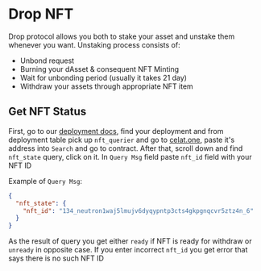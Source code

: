 # Drop NFT

Drop protocol allows you both to stake your asset and unstake them whenever you want. Unstaking process consists of:

- Unbond request
- Burning your dAsset & consequent NFT Minting
- Wait for unbonding period (usually it takes 21 day)
- Withdraw your assets through appropriate NFT item

## Get NFT Status

First, go to our [deployment docs](https://docs.drop.money/deployments/mainnet/#contracts), find your deployment and from deployment table pick up `nft_querier` and go to [celat.one](https://neutron.celat.one/neutron-1/), paste it's address into `Search` and go to contract. After that, scroll down and find `nft_state` query, click on it. In `Query Msg` field paste `nft_id` field with your NFT ID

Example of `Query Msg`:

```json
{
  "nft_state": {
    "nft_id": "134_neutron1waj5lmujv6dyqypntp3cts4gkpgnqcvr5ztz4n_6"
  }
}
```

As the result of query you get either `ready` if NFT is ready for withdraw or `unready` in opposite case. If you enter incorrect `nft_id` you get error that says there is no such NFT ID
